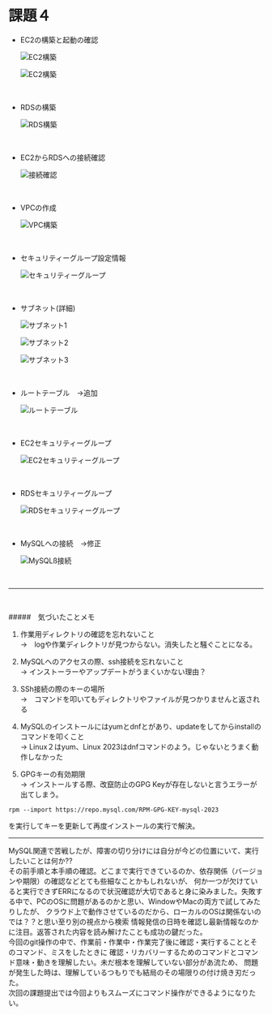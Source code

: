 # 課題４

* EC2の構築と起動の確認

   ![EC2構築](lecture-img/EC2-2.png )　
   
   ![EC2構築](lecture-img/EC2-start-2.png)
<br>

* RDSの構築

   ![RDS構築](lecture-img/RDS.png )
<br>

* EC2からRDSへの接続確認

   ![接続確認](lecture-img/EC2toRDSconect.png)
<br>

* VPCの作成

   ![VPC構築](lecture-img/NewVPC.png)
<br>

* セキュリティーグループ設定情報

   ![セキュリティーグループ](lecture-img/SecurityGroup.png)
<br>

* サブネット(詳細)

   ![サブネット1](lecture-img/subnet-1a.png) 
  
   ![サブネット2](lecture-img/subnet-1c.png)

   ![サブネット3](lecture-img/subnet-1d.png)
<br>

* ルートテーブル　→追加

   ![ルートテーブル](lecture-img/root&sub.png) 
<br>

* EC2セキュリティーグループ

   ![EC2セキュリティーグループ](lecture-img/SecurityGroup.png)
<br>

* RDSセキュリティーグループ

   ![RDSセキュリティーグループ](lecture-img/RDS-security.png)
<br>

* MySQLへの接続　→修正

   ![MySQLß接続](lecture-img/Mysql-EC2toRDS.png)
<br>

---

<br>

#####　気づいたことメモ
1. 作業用ディレクトリの確認を忘れないこと<br>
 →　logや作業ディレクトリが見つからない。消失したと騒ぐことになる。

1. MySQLへのアクセスの際、ssh接続を忘れないこと<br>
 → インストーラーやアップデートがうまくいかない理由？

1. SSh接続の際のキーの場所<br>
 →　コマンドを叩いてもディレクトリやファイルが見つかりませんと返される

1. MySQLのインストールにはyumとdnfとがあり、updateをしてからinstallのコマンドを叩くこと<br>
 → Linux２はyum、Linux 2023はdnfコマンドのよう。じゃないとうまく動作しなかった

1. GPGキーの有効期限<br>
→ インストールする際、改竄防止のGPG Keyが存在しないと言うエラーが出てしまう。
 
 ```
 rpm --import https://repo.mysql.com/RPM-GPG-KEY-mysql-2023
 ```
 を実行してキーを更新して再度インストールの実行で解決。

---

MySQL関連で苦戦したが、障害の切り分けには自分が今どの位置にいて、実行したいことは何か??<br>
その前手順と本手順の確認。どこまで実行できているのか、依存関係（バージョンや期限）の確認などとても些細なことかもしれないが、
何か一つが欠けていると実行できずERRになるので状況確認が大切であると身に染みました。失敗する中で、PCのOSに問題があるのかと思い、WindowやMacの両方で試してみたりしたが、
クラウド上で動作させているのだから、ローカルのOSは関係ないのでは？？と思い至り別の視点から検索
情報発信の日時を確認し最新情報なのかに注目。返答された内容を読み解けたことも成功の鍵だった。<br>
今回のgit操作の中で、作業前・作業中・作業完了後に確認・実行することとそのコマンド、ミスをしたときに
確認・リカバリーするためのコマンドとコマンド意味・動きを理解したい。未だ根本を理解していない部分があ流ため、
問題が発生した時は、理解しているつもりでも結局のその場限りの付け焼き刃だった。<br>
次回の課題提出では今回よりもスムーズにコマンド操作ができるようになりたい。